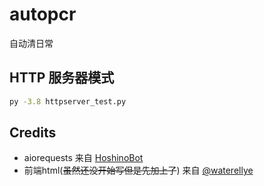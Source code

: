 # autopcr
自动清日常

## HTTP 服务器模式

```bash
py -3.8 httpserver_test.py
```

## Credits
- aiorequests 来自 [HoshinoBot](https://github.com/Ice-Cirno/HoshinoBot)
- 前端html(~~虽然还没开始写但是先加上了~~) 来自 [@waterellye](https://github.com/waterellye)